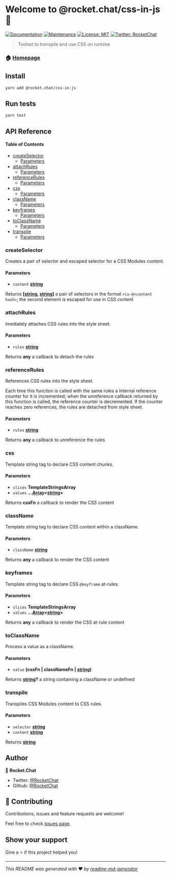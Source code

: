 # Welcome to @rocket.chat/css-in-js 👋

[![Documentation](https://img.shields.io/badge/documentation-yes-brightgreen.svg)](https://github.com/RocketChat/Rocket.Chat.Fuselage#readme)
[![Maintenance](https://img.shields.io/badge/Maintained%3F-yes-green.svg)](https://github.com/RocketChat/Rocket.Chat.Fuselage/graphs/commit-activity)
[![License: MIT](https://img.shields.io/github/license/RocketChat/@rocket.chat/css-in-js)](https://github.com/RocketChat/Rocket.Chat.Fuselage/blob/master/LICENSE)
[![Twitter: RocketChat](https://img.shields.io/twitter/follow/RocketChat.svg?style=social)](https://twitter.com/RocketChat)

> Toolset to transpile and use CSS on runtime

### 🏠 [Homepage](https://rocket.chat/Rocket.Chat.Fuselage)

## Install

```sh
yarn add @rocket.chat/css-in-js
```

## Run tests

```sh
yarn test
```

## API Reference

<!-- Generated by documentation.js. Update this documentation by updating the source code. -->

#### Table of Contents

-   [createSelector](#createselector)
    -   [Parameters](#parameters)
-   [attachRules](#attachrules)
    -   [Parameters](#parameters-1)
-   [referenceRules](#referencerules)
    -   [Parameters](#parameters-2)
-   [css](#css)
    -   [Parameters](#parameters-3)
-   [className](#classname)
    -   [Parameters](#parameters-4)
-   [keyframes](#keyframes)
    -   [Parameters](#parameters-5)
-   [toClassName](#toclassname)
    -   [Parameters](#parameters-6)
-   [transpile](#transpile)
    -   [Parameters](#parameters-7)

### createSelector

Creates a pair of selector and escaped selector for a CSS Modules content.

#### Parameters

-   `content` **[string](https://developer.mozilla.org/docs/Web/JavaScript/Reference/Global_Objects/String)** 

Returns **\[[string](https://developer.mozilla.org/docs/Web/JavaScript/Reference/Global_Objects/String), [string](https://developer.mozilla.org/docs/Web/JavaScript/Reference/Global_Objects/String)]** a pair of selectors in the format `rcx-@<content hash>`; the second element is escaped
for use in CSS content

### attachRules

Imediately attaches CSS rules into the style sheet.

#### Parameters

-   `rules` **[string](https://developer.mozilla.org/docs/Web/JavaScript/Reference/Global_Objects/String)** 

Returns **any** a callback to detach the rules

### referenceRules

References CSS rules into the style sheet.

Each time this function is called with the same rules a internal reference counter for it
is incremented; when the unreference callback returned by this function is called, the reference
counter is decremented. If the counter reaches zero references, the rules are detached from
style sheet.

#### Parameters

-   `rules` **[string](https://developer.mozilla.org/docs/Web/JavaScript/Reference/Global_Objects/String)** 

Returns **any** a callback to unreference the rules

### css

Template string tag to declare CSS content chunks.

#### Parameters

-   `slices` **TemplateStringsArray** 
-   `values` **...[Array](https://developer.mozilla.org/docs/Web/JavaScript/Reference/Global_Objects/Array)&lt;[string](https://developer.mozilla.org/docs/Web/JavaScript/Reference/Global_Objects/String)>** 

Returns **cssFn** a callback to render the CSS content

### className

Template string tag to declare CSS content within a className.

#### Parameters

-   `className` **[string](https://developer.mozilla.org/docs/Web/JavaScript/Reference/Global_Objects/String)** 

Returns **any** a callback to render the CSS content

### keyframes

Template string tag to declare CSS `@keyframe` at-rules.

#### Parameters

-   `slices` **TemplateStringsArray** 
-   `values` **...[Array](https://developer.mozilla.org/docs/Web/JavaScript/Reference/Global_Objects/Array)&lt;[string](https://developer.mozilla.org/docs/Web/JavaScript/Reference/Global_Objects/String)>** 

Returns **any** a callback to render the CSS at-rule content

### toClassName

Process a value as a className.

#### Parameters

-   `value` **(cssFn | classNameFn | [string](https://developer.mozilla.org/docs/Web/JavaScript/Reference/Global_Objects/String))** 

Returns **[string](https://developer.mozilla.org/docs/Web/JavaScript/Reference/Global_Objects/String)?** a string containing a className or undefined

### transpile

Transpiles CSS Modules content to CSS rules.

#### Parameters

-   `selector` **[string](https://developer.mozilla.org/docs/Web/JavaScript/Reference/Global_Objects/String)** 
-   `content` **[string](https://developer.mozilla.org/docs/Web/JavaScript/Reference/Global_Objects/String)** 

Returns **[string](https://developer.mozilla.org/docs/Web/JavaScript/Reference/Global_Objects/String)** 

## Author

👤 **Rocket.Chat**

-   Twitter: [@RocketChat](https://twitter.com/RocketChat)
-   Github: [@RocketChat](https://github.com/RocketChat)

## 🤝 Contributing

Contributions, issues and feature requests are welcome!

Feel free to check [issues page](https://github.com/RocketChat/Rocket.Chat.Fuselage/issues).

## Show your support

Give a ⭐️ if this project helped you!

* * *

_This README was generated with ❤️ by [readme-md-generator](https://github.com/kefranabg/readme-md-generator)_
